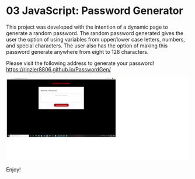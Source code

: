 # 03 JavaScript: Password Generator

This project was developed with the intention of a dynamic page to generate a random password.
The random password generated gives the user the option of using variables from upper/lower case letters, numbers, and special characters.
The user also has the option of making this password generate anywhere from eight to 128 characters.

Please visit the following address to generate your password! https://rinzler8806.github.io/PasswordGen/

![](assets/PassWordGenSS.png)

Enjoy!